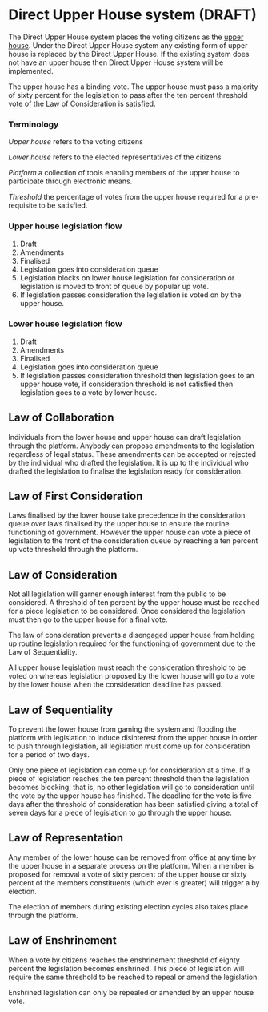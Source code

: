 # Direct Upper House system (DRAFT)

The Direct Upper House system places the voting citizens as the [upper house][upperhouse]. 
Under the Direct Upper House system any existing form of upper house is replaced 
by the Direct Upper House. If the existing system does not have an upper house 
then Direct Upper House system will be implemented.

The upper house has a binding vote. The upper house must pass a majority of
sixty percent for the legislation to pass after the ten percent threshold vote 
of the Law of Consideration is satisfied.

### Terminology

_Upper house_ refers to the voting citizens

_Lower house_ refers to the elected representatives of the citizens

_Platform_ a collection of tools enabling members of the upper house to
participate through electronic means.

_Threshold_ the percentage of votes from the upper house required for a
pre-requisite to be satisfied.

### Upper house legislation flow

1. Draft
2. Amendments
2. Finalised
3. Legislation goes into consideration queue
4. Legislation blocks on lower house legislation for consideration or legislation 
   is moved to front of queue by popular up vote.
5. If legislation passes consideration the legislation is voted on by the upper
   house.

### Lower house legislation flow

1. Draft
2. Amendments
3. Finalised
3. Legislation goes into consideration queue
4. If legislation passes consideration threshold then legislation goes to
   an upper house vote, if consideration threshold is not satisfied then
   legislation goes to a vote by lower house.

## Law of Collaboration

Individuals from the lower house and upper house can draft legislation through 
the platform. Anybody can propose amendments to the legislation regardless of 
legal status. These amendments can be accepted or rejected by the individual who 
drafted the legislation. It is up to the individual who drafted the legislation
to finalise the legislation ready for consideration.

## Law of First Consideration

Laws finalised by the lower house take precedence in the consideration queue over 
laws finalised by the upper house to ensure the routine functioning of government. 
However the upper house can vote a piece of legislation to the front of the 
consideration queue by reaching a ten percent up vote threshold through the 
platform.

## Law of Consideration

Not all legislation will garner enough interest from the public to be
considered. A threshold of ten percent by the upper house must be reached for a 
piece legislation to be considered. Once considered the legislation must then
go to the upper house for a final vote.

The law of consideration prevents a disengaged upper house from holding up 
routine legislation required for the functioning of government due to the Law 
of Sequentiality.

All upper house legislation must reach the consideration threshold to be
voted on whereas legislation proposed by the lower house will go to a vote
by the lower house when the consideration deadline has passed.

## Law of Sequentiality

To prevent the lower house from gaming the system and flooding the platform
with legislation to induce disinterest from the upper house in order to push 
through legislation, all legislation must come up for consideration for a period 
of two days.

Only one piece of legislation can come up for consideration at a time. If a 
piece of legislation reaches the ten percent threshold then the legislation
becomes blocking, that is, no other legislation will go to consideration until 
the vote by the upper house has finished. The deadline for the vote is five 
days after the threshold of consideration has been satisfied giving a total of
seven days for a piece of legislation to go through the upper house.

## Law of Representation

Any member of the lower house can be removed from office at any time by the 
upper house in a separate process on the platform. When a member is proposed for
removal a vote of sixty percent of the upper house or sixty percent of the 
members constituents (which ever is greater) will trigger a by election.

The election of members during existing election cycles also takes place through 
the platform.

## Law of Enshrinement

When a vote by citizens reaches the enshrinement threshold of eighty percent the 
legislation becomes enshrined. This piece of legislation will require the same 
threshold to be reached to repeal or amend the legislation.

Enshrined legislation can only be repealed or amended by an upper house vote.

[upperhouse]: http://en.wikipedia.org/wiki/Upper_house "See Wikipedia, Upper house, http://en.wikipedia.org/wiki/Upper_house (details of existing upper house chambers) (as of Nov. 17, 2013, 14:25)"